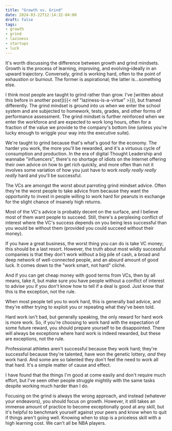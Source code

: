 ```yaml
---
title: "Growth vs. Grind"
date: 2024-03-22T12:14:32-04:00
draft: false
tags:
- growth
- grind
- laziness
- startups
- luck
---
```


It's worth discussing the difference between growth and grind mindsets. Growth
is the process of learning, improving, and evolving–ideally in an upward
trajectory. Conversely, grind is working hard, often to the point of exhaustion
or burnout. The former is aspirational; the latter is...something else.

I think most people are taught to grind rather than grow. I've [written about
this before in another post]({{< ref "laziness-is-a-virtue" >}}), but framed
differently. The grind mindset is ground into us when we enter the school system
and are subjected to homework, tests, grades, and other forms of performance
assessment. The grind mindset is further reinforced when we enter the workforce
and are expected to work long hours, often for a fraction of the value we
provide to the company's bottom line (unless you're lucky enough to wriggle your
way into the executive suite).

We're taught to grind because that's what's good for the economy. The harder you
work, the more you'll be rewarded, and it's a virtuous cycle of consumption and
production. In the era of digital Thought Leadership and wannabe "influencers",
there's no shortage of idiots on the Internet offering their own advice on how
to get rich quickly, and more often than not it involves some variation of how
you just have to work _really really really really_ hard and you'll be
successful.

The VCs are amongst the worst about parroting grind mindset advice. Often
they're the worst people to take advice from because they want the opportunity
to invest in people willing to work hard for peanuts in exchange for the slight
chance of insanely high returns.

Most of the VC's advice is probably decent on the surface, and I believe most of
them want people to succeed. Still, there's a perplexing conflict of interest
where the VC's success depends on you being less successful than you would be
without them (provided you could succeed without their money).

If you have a great business, the worst thing you can do is take VC money; this
should be a last resort. However, the truth about most wildly successful
companies is that they don't work without a big pile of cash, a broad and deep
network of well-connected people, and an absurd amount of good luck. It comes
down to the "work smart, not hard" cliché.

And if you can get cheap money with good terms from VCs, then by all means, take
it, but make sure you have people without a conflict of interest to advise you
if you don't know how to tell if a deal is good. Just know that this is the
exception, not the rule.

When most people tell you to work hard, this is generally bad advice, and
they're either trying to exploit you or repeating what they've been told.

Hard work isn't bad, but generally speaking, the only reward for hard work is
more work. So, if you're choosing to work hard with the expectation of some
future reward, you should prepare yourself to be disappointed. There will always
be exceptions where hard work is indeed rewarded, but these are exceptions, not
the rule.

Professional athletes aren't successful because they work hard; they're
successful because they're talented, have won the genetic lottery, _and_ they
work hard. And some are so talented they don't feel the need to work all that
hard. It's a simple matter of cause and effect.

I have found that the things I'm good at come easily and don't require much
effort, but I've seen other people struggle mightily with the same tasks despite
working much harder than I do.

Focusing on the grind is always the wrong approach, and instead (whatever your
endeavors), you should focus on growth. However, it still takes an immense
amount of practice to become exceptionally good at any skill, but it's helpful
to benchmark yourself against your peers and know when to quit if things aren't
going well. Knowing when to stop is a priceless skill with a high learning cost.
We can't all be NBA players.

